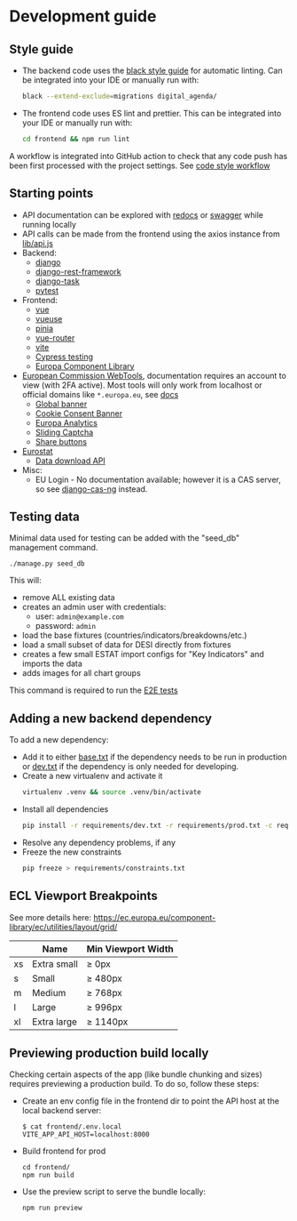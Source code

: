 # Development guide

## Style guide

- The backend code uses the [black style guide](https://black.readthedocs.io/en/stable/) for automatic linting. Can
  be integrated into your IDE or manually run with:
  ```bash
  black --extend-exclude=migrations digital_agenda/
  ```
- The frontend code uses ES lint and prettier. This can be integrated into your IDE or manually run with:
  ```bash
  cd frontend && npm run lint
  ```
  
A workflow is integrated into GitHub action to check that any code push has been first processed with the project
settings. See [code style workflow](https://github.com/digital-agenda-data/digital-agenda/actions/workflows/lint.yml)
  
## Starting points

- API documentation can be explored with [redocs](http://localhost:8000/api/v1/schema/redoc/) 
  or [swagger](http://localhost:8000/api/v1/schema/swagger-ui/#/) while running locally 
- API calls can be made from the frontend using the axios instance from [lib/api.js](../frontend/src/lib/api.js)
- Backend:
    - [django](https://docs.djangoproject.com//)
    - [django-rest-framework](https://www.django-rest-framework.org/)
    - [django-task](https://github.com/morlandi/django-task)
    - [pytest](https://docs.pytest.org/)
- Frontend:
    - [vue](https://vuejs.org/guide/introduction.html)
    - [vueuse](https://vueuse.org/functions.html)
    - [pinia](https://pinia.vuejs.org/)
    - [vue-router](https://router.vuejs.org/)
    - [vite](https://vitejs.dev/)
    - [Cypress testing](https://docs.cypress.io/)
    - [Europa Component Library](https://ec.europa.eu/component-library/)
- [European Commission WebTools](https://webgate.ec.europa.eu/fpfis/wikis/display/webtools/Webtools+documentation+-+Homepage), 
  documentation requires an account to view (with 2FA active). Most tools will only work from localhost or official domains
  like `*.europa.eu`, see [docs](https://webgate.ec.europa.eu/fpfis/wikis/display/webtools/How+to+request+domain+whitelisting)
    - [Global banner](https://webgate.ec.europa.eu/fpfis/wikis/display/webtools/Global+banner) 
    - [Cookie Consent Banner](https://webgate.ec.europa.eu/fpfis/wikis/display/webtools/Cookie+Consent+Kit+Banner)
    - [Europa Analytics](https://webgate.ec.europa.eu/fpfis/wikis/display/webtools/Europa+Analytics)
    - [Sliding Captcha](https://webgate.ec.europa.eu/fpfis/wikis/display/webtools/Sliding+Captcha)
    - [Share buttons](https://webgate.ec.europa.eu/fpfis/wikis/display/webtools/Social+bookmarking+and+networking)
- [Eurostat](https://ec.europa.eu/eurostat)
  - [Data download API](https://wikis.ec.europa.eu/display/EUROSTATHELP/API+SDMX+2.1+-+data+query)
- Misc:
    - EU Login - No documentation available; however it is a CAS server, so see [django-cas-ng](https://djangocas.dev/docs/latest/) instead.    

## Testing data

Minimal data used for testing can be added with the "seed_db" management command.

```shell
./manage.py seed_db
```

This will:

 - remove ALL existing data
 - creates an admin user with credentials: 
   - user: `admin@example.com`
   - password: `admin`
 - load the base fixtures (countries/indicators/breakdowns/etc.)
 - load a small subset of data for DESI directly from fixtures
 - creates a few small ESTAT import configs for "Key Indicators" and imports the data
 - adds images for all chart groups

This command is required to run the [E2E tests](./tests.md#running-e2e-tests)

## Adding a new backend dependency

To add a new dependency:

- Add it to either [base.txt](../requirements/base.txt) if the dependency needs to be run in production
  or [dev.txt](../requirements/dev.txt) if the dependency is only needed for developing. 
- Create a new virtualenv and activate it 
  ```bash
  virtualenv .venv && source .venv/bin/activate
  ```
- Install all dependencies
  ```bash
  pip install -r requirements/dev.txt -r requirements/prod.txt -c requirements/constraints.txt
  ```
- Resolve any dependency problems, if any
- Freeze the new constraints
  ```bash
  pip freeze > requirements/constraints.txt
  ``` 
  
## ECL Viewport Breakpoints

See more details here: https://ec.europa.eu/component-library/ec/utilities/layout/grid/

|     | Name        | Min Viewport Width |
|-----|-------------|--------------------|
| xs  | Extra small | ≥ 0px              |
| s   | Small       | ≥ 480px            |
| m   | Medium      | ≥ 768px            |
| l   | Large       | ≥ 996px            |
| xl  | Extra large | ≥ 1140px           |

## Previewing production build locally

Checking certain aspects of the app (like bundle chunking and sizes) requires previewing 
a production build. To do so, follow these steps:

- Create an env config file in the frontend dir to point the API host at the local 
  backend server:
  ```shell
  $ cat frontend/.env.local 
  VITE_APP_API_HOST=localhost:8000
  ```
- Build frontend for prod
  ```shell
  cd frontend/
  npm run build
  ```
- Use the preview script to serve the bundle locally:
  ```shell
  npm run preview
  ```